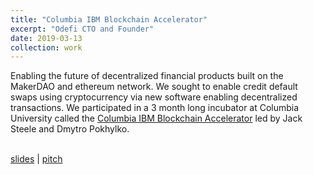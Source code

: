 ```yaml
---
title: "Columbia IBM Blockchain Accelerator"
excerpt: "Odefi CTO and Founder"
date: 2019-03-13
collection: work
---
```


Enabling the future of decentralized financial products built on the MakerDAO and ethereum network. We sought to enable credit default swaps using cryptocurrency via new software enabling decentralized transactions. We participated in a 3 month long incubator at Columbia University called the [Columbia IBM Blockchain Accelerator](https://innovationresources.columbia.edu/content/columbia-ibm-launch-accelerator) led by Jack Steele and Dmytro Pokhylko. 

<br>
<a href="{{ base_url }}/files/odefi.pdf">slides</a> | <a href="https://www.youtube.com/watch?v=kGa5QHL28FE">pitch</a>